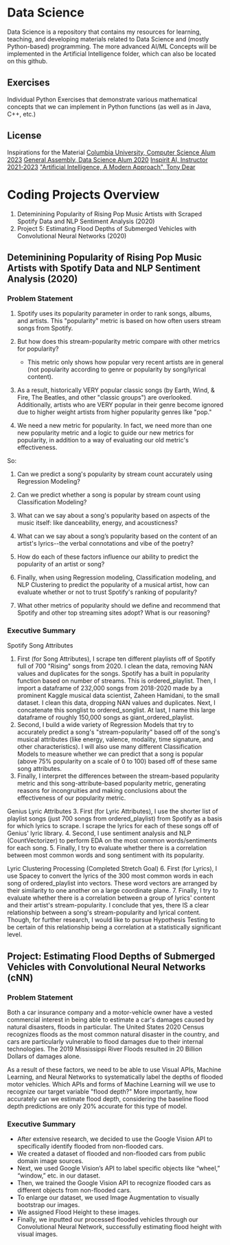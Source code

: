 # Data Science

Data Science is a repository that contains my resources for learning, teaching, and developing materials related to Data Science and (mostly Python-based) programming. The more advanced AI/ML Concepts will be implemented in the Artificial Intelligence folder, which can also be located on this github. 

## Exercises

Individual Python Exercises that demonstrate various mathematical concepts that we can implement in Python functions (as well as in Java, C++, etc.)

## License

Inspirations for the Material
[Columbia University, Computer Science Alum 2023](https://datascience.columbia.edu/education/#:~:text=Ours%20is%20one%20of%20the,science%20programs%20in%20the%20world.)
[General Assembly, Data Science Alum 2020](https://generalassemb.ly/education/data-science/new-york-city)
[Inspirit AI, Instructor 2021-2023](https://www.inspiritai.com/)
["Artificial Intelligence, A Modern Approach", Tony Dear](https://aima.cs.berkeley.edu/)

# Coding Projects Overview
1. Deteminining Popularity of Rising Pop Music Artists with Scraped Spotify Data and NLP Sentiment Analysis (2020)
2. Project 5: Estimating Flood Depths of Submerged Vehicles with Convolutional Neural Networks (2020)

## Deteminining Popularity of Rising Pop Music Artists with Spotify Data and NLP Sentiment Analysis (2020)

### Problem Statement
1. Spotify uses its popularity parameter in order to rank songs, albums, and artists. This "popularity" metric is based on how often users stream songs from Spotify. 

2. But how does this stream-popularity metric compare with other metrics for popularity? 
    - This metric only shows how popular very recent artists are in general (not popularity according to genre or popularity by song/lyrical content). 

3. As a result, historically VERY popular classic songs (by Earth, Wind, & Fire, The Beatles, and other "classic groups") are overlooked. Additionally, artists who are VERY popular in their genre become ignored due to higher weight artists from higher popularity genres like "pop." 

4. We need a new metric for popularity. In fact, we need more than one new popularity metric and a logic to guide our new metrics for popularity, in addition to a way of evaluating our old metric's effectiveness.

So:

1. Can we predict a song's popularity by stream count accurately using Regression Modeling?

2. Can we predict whether a song is popular by stream count using Classification Modeling?

3. What can we say about a song's popularity based on aspects of the music itself: like danceability, energy, and acousticness? 

4. What can we say about a song’s popularity based on the content of an artist's lyrics--the verbal connotations and vibe of the poetry? 

5. How do each of these factors influence our ability to predict the popularity of an artist or song?

6. Finally, when using Regression modeling, Classification modeling, and NLP Clustering to predict the popularity of a musical artist, how can evaluate whether or not to trust Spotify's ranking of popularity? 

7. What other metrics of popularity should we define and recommend that Spotify and other top streaming sites adopt? What is our reasoning?

### Executive Summary
Spotify Song Attributes
1. First (for Song Attributes), I scrape ten different playlists off of Spotify full of 700 "Rising" songs from 2020. I clean the data, removing NAN values and duplicates for the songs. Spotify has a built in popularity function based on number of streams. This is ordered_playlist. Then, I import a dataframe of 232,000 songs from 2018-2020 made by a prominent Kaggle musical data scientist, Zaheen Hamidani, to the small dataset. I clean this data, dropping NAN values and duplicates. Next, I concatenate this songlist to ordered_songlist. At last, I name this large dataframe of roughly 150,000 songs as giant_ordered_playlist.
2. Second, I build a wide variety of Regression Models that try to accurately predict a song's "stream-popularity" based off of the song's musical attributes (like energy, valence, modality, time signature, and other characteristics). I will also use many different Classification Models to measure whether we can predict that a song is popular (above 75% popularity on a scale of 0 to 100) based off of these same song attributes. 
3. Finally, I interpret the differences between the stream-based popularity metric and this song-attribute-based popularity metric, generating reasons for incongruities and making conclusions about the effectiveness of our popularity metric.

Genius Lyric Attributes
3. First (for Lyric Attributes), I use the shorter list of playlist songs (just 700 songs from ordered_playlist) from Spotify as a basis for which lyrics to scrape. I scrape the lyrics for each of these songs off of Genius' lyric library.
4. Second, I use sentiment analysis and NLP (CountVectorizer) to perform EDA on the most common words/sentiments for each song.
5. Finally, I try to evaluate whether there is a correlation between most common words and song sentiment with its popularity. 

Lyric Clustering Processing (Completed Stretch Goal)
6. First (for Lyrics), I use Spacey to convert the lyrics of the 300 most common words in each song of ordered_playlist into vectors. These word vectors are arranged by their similarity to one another on a large coordinate plane. 
7. Finally, I try to evaluate whether there is a correlation between a group of lyrics' content and their artist's stream-popularity. I conclude that yes, there IS a clear relationship between a song's stream-popularity and lyrical content. Though, for further research, I would like to pursue Hypothesis Testing to be certain of this relationship being a correlation at a statistically significant level.

## Project: Estimating Flood Depths of Submerged Vehicles with Convolutional Neural Networks (cNN)

### Problem Statement

Both a car insurance company and a motor-vehicle owner have a vested commercial interest in being able to estimate a car's damages caused by natural disasters, floods in particular. The United States 2020 Census recognizes floods as the most common natural disaster in the country, and cars are particularly vulnerable to flood damages due to their internal technologies. The 2019 Mississippi River Floods resulted in 20 Billion Dollars of damages alone. 

As a result of these factors, we need to be able to use Visual APIs, Machine Learning, and Neural Networks to systematically label the depths of flooded motor vehicles. Which APIs and forms of Machine Learning will we use to recognize our target variable "flood depth?" More importantly, how accurately can we estimate flood depth, considering the baseline flood depth predictions are only 20% accurate for this type of model.

### Executive Summary
- After extensive research, we decided to use the Google Vision API to specifically identify flooded from non-flooded cars. 
- We created a dataset of flooded and non-flooded cars from public domain image sources. 
- Next, we used Google Vision’s API to label specific objects like “wheel,” “window,” etc. in our dataset.
- Then, we trained the Google Vision API to recognize flooded cars as different objects from non-flooded cars.
- To enlarge our dataset, we used Image Augmentation to visually bootstrap our images. 
- We assigned Flood Height to these images.
- Finally, we inputted our processed flooded vehicles through our Convolutional Neural Network, successfully estimating flood height with visual images.